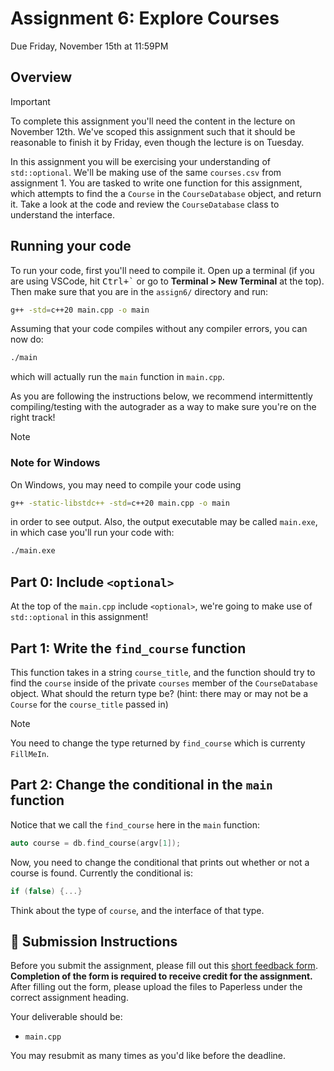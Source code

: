 # Assignment 6: Explore Courses

Due Friday, November 15th at 11:59PM

## Overview

> [!IMPORTANT]
> To complete this assignment you'll need the content in the lecture on November 12th.
> We've scoped this assignment such that it should be reasonable to finish it by Friday, even though the lecture is on Tuesday.

In this assignment you will be exercising your understanding of `std::optional`. We'll be making use of the same `courses.csv` from assignment 1. You are tasked to write one function for this assignment, which attempts to find the a `Course` in the `CourseDatabase` object, and return it. Take a look at the code and review the `CourseDatabase` class to understand the interface.

## Running your code

To run your code, first you'll need to compile it. Open up a terminal (if you are using VSCode, hit <kbd>Ctrl+\`</kbd> or go to **Terminal > New Terminal** at the top). Then make sure that you are in the `assign6/` directory and run:

```sh
g++ -std=c++20 main.cpp -o main
```

Assuming that your code compiles without any compiler errors, you can now do:

```sh
./main
```

which will actually run the `main` function in `main.cpp`.

As you are following the instructions below, we recommend intermittently compiling/testing with the autograder as a way to make sure you're on the right track!

> [!NOTE]
>
> ### Note for Windows
>
> On Windows, you may need to compile your code using
>
> ```sh
> g++ -static-libstdc++ -std=c++20 main.cpp -o main
> ```
>
> in order to see output. Also, the output executable may be called `main.exe`, in which case you'll run your code with:
>
> ```sh
> ./main.exe
> ```

## Part 0: Include `<optional>`

At the top of the `main.cpp` include `<optional>`, we're going to make use of `std::optional` in this assignment!

## Part 1: Write the `find_course` function

This function takes in a string `course_title`, and the function should try to find the `course` inside of the private `courses` member of the `CourseDatabase` object. What should the return type be? (hint: there may or may not be a `Course` for the `course_title` passed in)

> [!NOTE]
> You need to change the type returned by `find_course` which is currenty `FillMeIn`.

## Part 2: Change the conditional in the `main` function

Notice that we call the `find_course` here in the `main` function:

```cpp
auto course = db.find_course(argv[1]);
```

Now, you need to change the conditional that prints out whether or not a course is found.
Currently the conditional is:

```cpp
if (false) {...}
```

Think about the type of `course`, and the interface of that type.

## 🚀 Submission Instructions

Before you submit the assignment, please fill out this [short feedback form](https://forms.gle/VWH3ADoSDfBgxiSG9). **Completion of the form is required to receive credit for the assignment.** After filling out the form, please upload the files to Paperless under the correct assignment heading.

Your deliverable should be:

- `main.cpp`

You may resubmit as many times as you'd like before the deadline.
